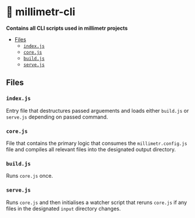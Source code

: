 <!-- omit in toc -->
# 📏 millimetr-cli

**Contains all CLI scripts used in millimetr projects**

- [Files](#files)
  - [`index.js`](#indexjs)
  - [`core.js`](#corejs)
  - [`build.js`](#buildjs)
  - [`serve.js`](#servejs)

## Files

### `index.js`

Entry file that destructures passed arguements and loads either `build.js` or `serve.js` depending on passed command.

### `core.js`

File that contains the primary logic that consumes the `millimetr.config.js` file and compiles all relevant files into the designated output directory.

### `build.js`

Runs `core.js` once.

### `serve.js`

Runs `core.js` and then initialises a watcher script that reruns `core.js` if any files in the designated `input` directory changes. 